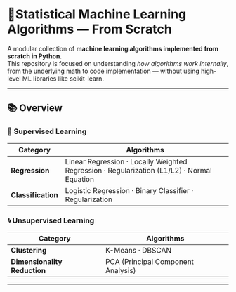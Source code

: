 # 🧠Statistical Machine Learning Algorithms — From Scratch

A modular collection of **machine learning algorithms implemented from scratch in Python**.  
This repository is focused on understanding _how algorithms work internally_, from the underlying math to code implementation — without using high-level ML libraries like scikit-learn.

---

## 📚 Overview

### **🧩 Supervised Learning**

| Category           | Algorithms                                                                                 |
| ------------------ | ------------------------------------------------------------------------------------------ |
| **Regression**     | Linear Regression · Locally Weighted Regression · Regularization (L1/L2) · Normal Equation |
| **Classification** | Logistic Regression · Binary Classifier · Regularization                                   |

### **🌀 Unsupervised Learning**

| Category                     | Algorithms                         |
| ---------------------------- | ---------------------------------- |
| **Clustering**               | K-Means · DBSCAN                   |
| **Dimensionality Reduction** | PCA (Principal Component Analysis) |

---
